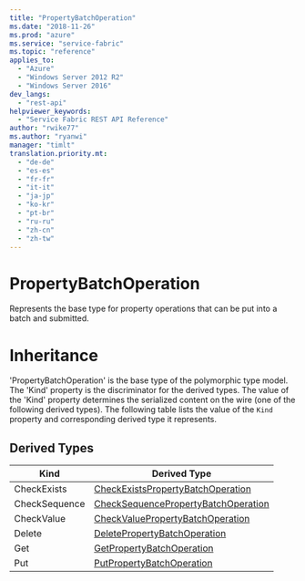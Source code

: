 ```yaml
---
title: "PropertyBatchOperation"
ms.date: "2018-11-26"
ms.prod: "azure"
ms.service: "service-fabric"
ms.topic: "reference"
applies_to: 
  - "Azure"
  - "Windows Server 2012 R2"
  - "Windows Server 2016"
dev_langs: 
  - "rest-api"
helpviewer_keywords: 
  - "Service Fabric REST API Reference"
author: "rwike77"
ms.author: "ryanwi"
manager: "timlt"
translation.priority.mt: 
  - "de-de"
  - "es-es"
  - "fr-fr"
  - "it-it"
  - "ja-jp"
  - "ko-kr"
  - "pt-br"
  - "ru-ru"
  - "zh-cn"
  - "zh-tw"
---
```

# PropertyBatchOperation

Represents the base type for property operations that can be put into a batch and submitted.
# Inheritance

'PropertyBatchOperation' is the base type of the polymorphic type model. The 'Kind' property is the discriminator for the derived types. 
The value of the 'Kind' property determines the serialized content on the wire (one of the following derived types). 
The following table lists the value of the `Kind` property and corresponding derived type it represents.
## Derived Types

| Kind | Derived Type |
| --- | --- | 
| CheckExists | [CheckExistsPropertyBatchOperation](sfclient-v64-model-checkexistspropertybatchoperation.md) |
| CheckSequence | [CheckSequencePropertyBatchOperation](sfclient-v64-model-checksequencepropertybatchoperation.md) |
| CheckValue | [CheckValuePropertyBatchOperation](sfclient-v64-model-checkvaluepropertybatchoperation.md) |
| Delete | [DeletePropertyBatchOperation](sfclient-v64-model-deletepropertybatchoperation.md) |
| Get | [GetPropertyBatchOperation](sfclient-v64-model-getpropertybatchoperation.md) |
| Put | [PutPropertyBatchOperation](sfclient-v64-model-putpropertybatchoperation.md) |

